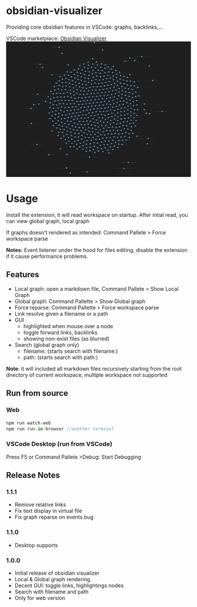 # obsidian-visualizer  
 
Providing core obsidian features in VSCode: graphs, backlinks,...

VSCode marketplace: [Obsidian Visualizer](https://marketplace.visualstudio.com/items?itemName=khuongduy354.obsidian-visualizer)
![global graph demo](images/demo_dark.png)

# Usage  
Install the extension, it will read workspace on startup. After intial read, you can view global graph, local graph  

If graphs doesn't rendered as intended: Command Pallete > Force workspace parse 

**Notes:** Event listener under the hood for files editing, disable the extension if it cause performance problems.


## Features 

- Local graph: open a markdown file, Command Pallete > Show Local Graph 
- Global graph: Command Pallette > Show Global graph 
- Force reparse: Command Pallette > Force workspace parse
- Link resolve given a filename or a path
- GUI 
    - highlighted when mouse over a node 
    - toggle forward links, backlinks
    - showing non-exist files (as blurred)    
- Search (global graph only) 
    - filename: <keyword>          (starts search with filename:)
    - path: <keyword>              (starts search with path:)

**Note**: it will included all markdown files recursively starting from the root directory of current workspace, multiple workspace not supported




## Run from source 
### Web 
```js 
npm run watch-web  
npm run run-in-browser //another terminal 
``` 

### VSCode Desktop (run from VSCode)
Press F5 or  Command Pallete >Debug: Start Debugging 


## Release Notes 

### 1.1.1 
 
- Remove relative links 
- Fix text display in virtual file 
- Fix graph reparse on events bug 

### 1.1.0 

- Desktop supports 

### 1.0.0

- Initial release of obsidian visualizer
- Local & Global graph rendering.
- Decent GUI: toggle links, highlightings nodes
- Search with filename and path
- Only for web version
